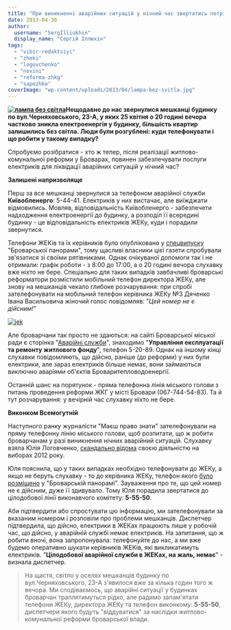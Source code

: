```yaml
---
title: "При виникненні аварійних ситуацій у нічний час звертатись потрібно... у довідку виконкому?"
date: 2013-04-30
author: 
  username: "SergIlliukhin"
  display_name: "Сергій Іллюхін"
tags: 
  - "vibir-redaktsiyi"
  - "zheki"
  - "logovchenko"
  - "novini"
  - "reforma-zhkg"
  - "sapozhko"
coverImage: "wp-content/uploads/2013/04/lampa-bez-svitla.jpg"
---
```


**[![лампа без світла](https://mpz.brovary.org/wp-content/uploads/2013/04/lampa-bez-svitla.jpg)](https://mpz.brovary.org/wp-content/uploads/2013/04/lampa-bez-svitla.jpg)Нещодавно до нас звернулися мешканці будинку по вул.Черняховського, 23-А, у яких 25 квітня о 20 годині вечора частково зникла електроенергія у будинку, більшість квартир залишились без світла. Люди були розгублені: куди телефонувати і що робити у такому випадку?**

Спробуємо розібратися - хто ж тепер, після реалізації житлово-комунальної реформи у Броварах, повинен забезпечувати послуги електриків для ліквідації аварійних ситуацій у нічний час?

**Залишені напризволяще**

Перш за все мешканці звернулися за телефоном аварійної служби **Київобленерго**: 5-44-41. Електриків у них вистачає, але виїжджати відмовились. Мовляв, відповідальність Київобленерго - забезпечети надходження електроенергії до будинку, а розподіл її всередині будинку - це відповідальність електриків ЖЕКу, куди і порадили звернутися.

Телефони ЖЕКів та їх керівників було опубліковано у [спецвипуску](http://docs.brovary.org/p7101/28.03.2013) "Броварської панорами", тому щасливі власники цієї газети спробували зв'язатися зі своїми рятівниками. Однак очікуваної допомоги так і не отримали: графік роботи - з 8:00 до 17:00, а о 20 годині вечора слухавку вже ніхто не бере. Спеціально для таких випадків завбачливі броварські реформатори розмістили мобільний телефон директора ЖЕКу, але знову на мешканців чекало глибоке розчарування: при спробі зателефонувати на мобільний телефон керівника ЖЕКу №3 Дяченко Івана Васильовича жіночий голос повідомляв: "_Цей номер не є дійсним!_"

[![jek](https://mpz.brovary.org/wp-content/uploads/2013/04/jek.png)](https://mpz.brovary.org/wp-content/uploads/2013/04/jek.png)

Але броварчани так просто не здаються: на сайті Броварської міської ради є сторінка "[Аварійні служби](http://www.brovary-rada.gov.ua/avariyni_slujby)", знаходимо "**Управління експлуатації та ремонту житлового фонду**", телефон 5-20-89. Однак на іншому кінці слухавки повідомляють, що дійсно, раніше (до реформи) у них були електрики, але зараз електриків більше немає, вони займаються виключно аваріями об'єктів Броваритепловодоенергії.

Останній шанс на порятунок - пряма телефонна лінія міського голови з питань проведення реформи ЖКГ у місті Бровари (067-744-54-83). Та й тут розчарування: у вечірній час слухавку ніхто не бере.

**Виконком Всемогутній**

Наступного ранку журналісти "Маєш право знати" зателефонували на пряму телефонну лінію міського голови, щоб розпитати, що ж робити броварчанам у разі виникнення нічних аварійний ситуацій. Слухавку взяла Юлія Логовченко, [скандально відома](https://mpz.brovary.org/hto-i-navishho-sabotuvav-robotu-okruzhnoyi-viborchoyi-komisiyi-u-brovarah/) своєю діяльністю на виборах 2012 року.

Юля пояснила, що у таких випадках необхідно телефонувати до ЖЕКу, а якщо не беруть слухавку - то до керівника ЖЕКу, телефон якого [було розміщено](http://docs.brovary.org/p7101/28.03.2013) у "Броварській панорамі". Зауваження про те, що цей номер не є дійсним, дуже її здивувало. Тому Юля порадила звертатися до цілодобової лінії виконавчого комітету: **5-55-50**.

Аби підтвердити або спростувати цю інформацію, ми зателефонували за вказаним номером і розповіли про проблеми мешканців. Диспетчер підтвердила, що дійсно, електрики в ЖЕКах працюють лише у робочій час, що дійсно, у аварійній службі немає електриків. На запитання, що ж робити вночі, вона запропонувала: телефонуйте до нас, а ми вже будемо оперативно шукати керівників ЖЕКів, які викликатимуть електриків. "**Цілодобової аварійної служби в ЖЕКах, на жаль, немає**" - визнала диспетчер.

> На щастя, світло у оселях мешканців будинку по вул.Черняховського, 23-А з'явилося вже за кілька годин того ж вечора. Ми сподіваємось, що аварійні ситуації у будинках броварчан траплятимуться рідко, але радимо запам'ятати телефони ЖЕКу, директора ЖЕКу та телефон виконкому: **5-55-50**, диспетчери якого будуть "віддуватися" за наслідки житлово-комунальної реформи броварської влади.
